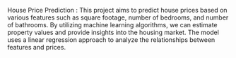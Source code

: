 House Price Prediction : 
This project aims to predict house prices based on various features such as square footage, number of bedrooms, and number of bathrooms. By utilizing machine learning algorithms, we can estimate property values and provide insights into the housing market. The model uses a linear regression approach to analyze the relationships between features and prices.
